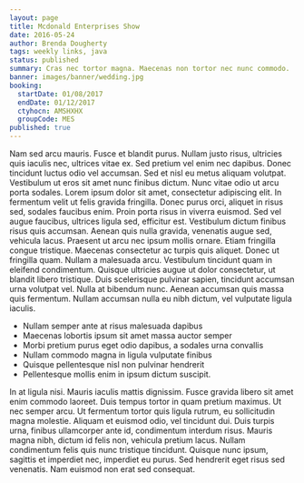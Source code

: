 ```yaml
---
layout: page
title: Mcdonald Enterprises Show
date: 2016-05-24
author: Brenda Dougherty
tags: weekly links, java
status: published
summary: Cras nec tortor magna. Maecenas non tortor nec nunc commodo.
banner: images/banner/wedding.jpg
booking:
  startDate: 01/08/2017
  endDate: 01/12/2017
  ctyhocn: AMSHXHX
  groupCode: MES
published: true
---
```

Nam sed arcu mauris. Fusce et blandit purus. Nullam justo risus, ultricies quis iaculis nec, ultrices vitae ex. Sed pretium vel enim nec dapibus. Donec tincidunt luctus odio vel accumsan. Sed et nisl eu metus aliquam volutpat. Vestibulum ut eros sit amet nunc finibus dictum. Nunc vitae odio ut arcu porta sodales. Lorem ipsum dolor sit amet, consectetur adipiscing elit. In fermentum velit ut felis gravida fringilla. Donec purus orci, aliquet in risus sed, sodales faucibus enim. Proin porta risus in viverra euismod. Sed vel augue faucibus, ultrices ligula sed, efficitur est. Vestibulum dictum finibus risus quis accumsan.
Aenean quis nulla gravida, venenatis augue sed, vehicula lacus. Praesent ut arcu nec ipsum mollis ornare. Etiam fringilla congue tristique. Maecenas consectetur ac turpis quis aliquet. Donec ut fringilla quam. Nullam a malesuada arcu. Vestibulum tincidunt quam in eleifend condimentum. Quisque ultricies augue ut dolor consectetur, ut blandit libero tristique. Duis scelerisque pulvinar sapien, tincidunt accumsan urna volutpat vel. Nulla at bibendum nunc. Aenean accumsan quis massa quis fermentum. Nullam accumsan nulla eu nibh dictum, vel vulputate ligula iaculis.

* Nullam semper ante at risus malesuada dapibus
* Maecenas lobortis ipsum sit amet massa auctor semper
* Morbi pretium purus eget odio dapibus, a sodales urna convallis
* Nullam commodo magna in ligula vulputate finibus
* Quisque pellentesque nisl non pulvinar hendrerit
* Pellentesque mollis enim in ipsum dictum suscipit.

In at ligula nisi. Mauris iaculis mattis dignissim. Fusce gravida libero sit amet enim commodo laoreet. Duis tempus tortor in quam pretium maximus. Ut nec semper arcu. Ut fermentum tortor quis ligula rutrum, eu sollicitudin magna molestie. Aliquam et euismod odio, vel tincidunt dui. Duis turpis urna, finibus ullamcorper ante id, condimentum interdum risus. Mauris magna nibh, dictum id felis non, vehicula pretium lacus. Nullam condimentum felis quis nunc tristique tincidunt. Quisque nunc ipsum, sagittis et imperdiet nec, imperdiet eu purus. Sed hendrerit eget risus sed venenatis. Nam euismod non erat sed consequat.
